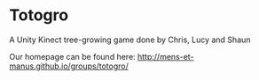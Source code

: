 # Totogro
A Unity Kinect tree-growing game done by Chris, Lucy and Shaun

Our homepage can be found here: http://mens-et-manus.github.io/groups/totogro/
